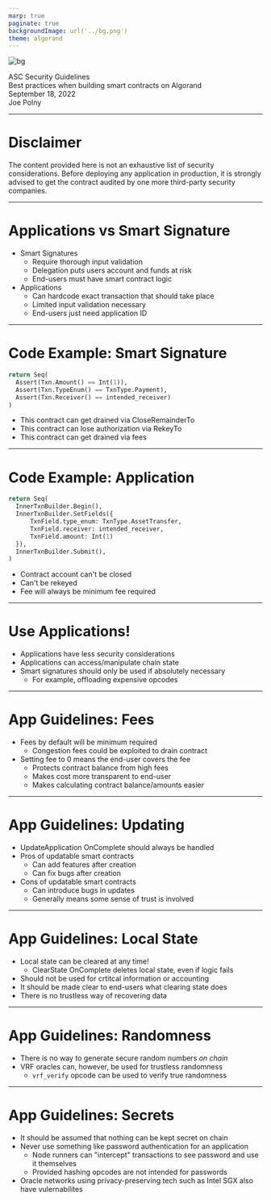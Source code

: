 ```yaml
---
marp: true
paginate: true
backgroundImage: url('../bg.png')
theme: algorand
---
```

![bg](../title_bg.png)
<div id='title'>ASC Security Guidelines</div>
<div id='subtitle'>Best practices when building smart contracts on Algorand</div>
<div id='date'>September 18, 2022</div>
<div id='name'>Joe Polny</div>

---

# Disclaimer

The content provided here is not an exhaustive list of security considerations. Before deploying any application in production, it is strongly advised to get the contract audited by one more third-party security companies.

---

# Applications vs Smart Signature

* Smart Signatures
  * Require thorough input validation
  * Delegation puts users account and funds at risk
  * End-users must have smart contract logic
* Applications
  * Can hardcode exact transaction that should take place
  * Limited input validation necessary
  * End-users just need application ID

---

# Code Example: Smart Signature
```py
return Seq(
  Assert(Txn.Amount() == Int(1)),
  Assert(Txn.TypeEnum() == TxnType.Payment),
  Assert(Txn.Receiver() == intended_receiver)
)
```
* This contract can get drained via CloseRemainderTo
* This contract can lose authorization via RekeyTo
* This contract can get drained via fees

---

# Code Example: Application

```py
return Seq(
  InnerTxnBuilder.Begin(),
  InnerTxnBuilder.SetFields({
      TxnField.type_enum: TxnType.AssetTransfer,
      TxnField.receiver: intended_receiver,
      TxnField.amount: Int(1)
  }),
  InnerTxnBuilder.Submit(),
)
```
* Contract account can't be closed
* Can't be rekeyed
* Fee will always be minimum fee required
  
---

# Use Applications!

* Applications have less security considerations
* Applications can access/manipulate chain state
* Smart signatures should only be used if absolutely necessary
  * For example, offloading expensive opcodes

---

# App Guidelines: Fees

* Fees by default will be minimum required
  * Congestion fees could be exploited to drain contract
* Setting fee to 0 means the end-user covers the fee
  * Protects contract balance from high fees
  * Makes cost more transparent to end-user
  * Makes calculating contract balance/amounts easier

---

# App Guidelines: Updating

* UpdateApplication OnComplete should always be handled
* Pros of updatable smart contracts
  * Can add features after creation
  * Can fix bugs after creation
* Cons of updatable smart contracts
  * Can introduce bugs in updates
  * Generally means some sense of trust is involved 

---

# App Guidelines: Local State

* Local state can be cleared at any time!
  * ClearState OnComplete deletes local state, even if logic fails
* Should not be used for crtitcal information or accounting
* It should be made clear to end-users what clearing state does
* There is no trustless way of recovering data

--- 

# App Guidelines: Randomness

* There is no way to generate secure random numbers *on chain*
* VRF oracles can, however, be used for trustless randomness
  * `vrf_verify` opcode can be used to verify true randomness

---

# App Guidelines: Secrets

* It should be assumed that nothing can be kept secret on chain
* Never use something like password authentication for an application
  * Node runners can "intercept" transactions to see password and use it themselves
  * Provided hashing opcodes are not intended for passwords
* Oracle networks using privacy-preserving tech such as Intel SGX also have vulernabilites